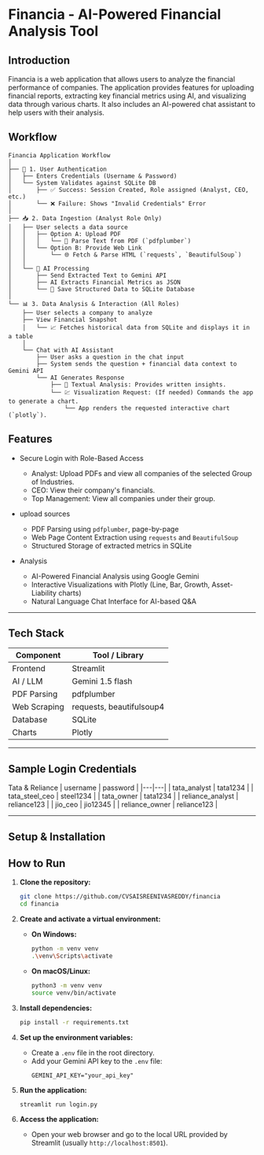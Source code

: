 # Financia - AI-Powered Financial Analysis Tool

## Introduction

Financia is a web application that allows users to analyze the financial performance of companies. The application provides features for uploading financial reports, extracting key financial metrics using AI, and visualizing data through various charts. It also includes an AI-powered chat assistant to help users with their analysis.

## Workflow

```text
Financia Application Workflow
│
├── 👤 1. User Authentication
│   ├── Enters Credentials (Username & Password)
│   └── System Validates against SQLite DB
│       ├── ✅ Success: Session Created, Role assigned (Analyst, CEO, etc.)
│       └── ❌ Failure: Shows "Invalid Credentials" Error
│
├── 📥 2. Data Ingestion (Analyst Role Only)
│   ├── User selects a data source
│   │   ├── Option A: Upload PDF
│   │   │   └── 📄 Parse Text from PDF (`pdfplumber`)
│   │   └── Option B: Provide Web Link
│   │       └── 🌐 Fetch & Parse HTML (`requests`, `BeautifulSoup`)
│   │
│   └── 🧠 AI Processing
│       ├── Send Extracted Text to Gemini API
│       ├── AI Extracts Financial Metrics as JSON
│       └── 💾 Save Structured Data to SQLite Database
│
└── 📊 3. Data Analysis & Interaction (All Roles)
    ├── User selects a company to analyze
    ├── View Financial Snapshot
    │   └── 📈 Fetches historical data from SQLite and displays it in a table
    │
    └── Chat with AI Assistant
        ├── User asks a question in the chat input
        ├── System sends the question + financial data context to Gemini API
        └── AI Generates Response
            ├── 📝 Textual Analysis: Provides written insights.
            └── 💹 Visualization Request: (If needed) Commands the app to generate a chart.
                └── App renders the requested interactive chart (`plotly`).
```
## Features

- Secure Login with Role-Based Access 
    - Analyst: Upload PDFs and view all companies of the selected Group of Industries. 
    - CEO: View their company's financials.
    - Top Management: View all companies under their group. 

- upload sources 
    - PDF Parsing using `pdfplumber`, page-by-page
    - Web Page Content Extraction using `requests` and `BeautifulSoup` 
    - Structured Storage of extracted metrics in SQLite

- Analysis 
    - AI-Powered Financial Analysis using Google Gemini
    - Interactive Visualizations with Plotly (Line, Bar, Growth, Asset-Liability charts)
    - Natural Language Chat Interface for AI-based Q&A

---

## Tech Stack

| Component | Tool / Library |
|---|---|
| Frontend | Streamlit |
| AI / LLM | Gemini 1.5 flash |
| PDF Parsing | pdfplumber |
| Web Scraping | requests, beautifulsoup4 |
| Database | SQLite |
| Charts | Plotly |

---

## Sample Login Credentials 
Tata & Reliance
| username | password |
|---|---|
| tata_analyst | tata1234 | 
| tata_steel_ceo | steel1234 | 
| tata_owner | tata1234 | 
| reliance_analyst | reliance123 | 
| jio_ceo | jio12345 | 
| reliance_owner | reliance123 |

---
## Setup & Installation
## How to Run

1.  **Clone the repository:**
    ```bash
    git clone https://github.com/CVSAISREENIVASREDDY/financia
    cd financia
    ```

2.  **Create and activate a virtual environment:**
    * **On Windows:**
        ```bash
        python -m venv venv
        .\venv\Scripts\activate
        ```
    * **On macOS/Linux:**
        ```bash
        python3 -m venv venv
        source venv/bin/activate
        ```

3.  **Install dependencies:**
    ```bash
    pip install -r requirements.txt
    ```

4.  **Set up the environment variables:**
    * Create a `.env` file in the root directory.
    * Add your Gemini API key to the `.env` file:
        ```
        GEMINI_API_KEY="your_api_key"
        ```

5.  **Run the application:**
    ```bash
    streamlit run login.py
    ```

6.  **Access the application:**
    * Open your web browser and go to the local URL provided by Streamlit (usually `http://localhost:8501`).